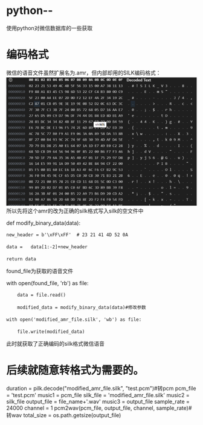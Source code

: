 # python--
使用python对微信数据库的一些获取
# 编码格式
微信的语音文件虽然扩展名为.amr，但内部却用的SILK编码格式：
![alt text](image.png)
所以先将这个amr的改为正确的silk格式写入silk的空文件中  

def modify_binary_data(data):  

    new_header = b'\xFF\xFF'  # 23 21 41 4D 52 0A  

    data =   data[1:-2]+new_header  

    return data  

found_file为获取的语音文件  

 with open(found_file, 'rb') as file:  

        data = file.read()  

        modified_data = modify_binary_data(data)#修改参数  

    with open('modified_amr_file.silk', 'wb') as file:  

        file.write(modified_data)  

此时就获取了正确编码的silk格式微信语音  

# 后续就随意转格式为需要的。
duration = pilk.decode("modified_amr_file.silk", "test.pcm")#转pcm
pcm_file = 'test.pcm'
music1 = pcm_file
silk_file = 'modified_amr_file.silk'
music2 = silk_file
output_file = file_name+'.wav'
music3 = output_file
sample_rate = 24000
channel = 1
pcm2wav(pcm_file, output_file, channel, sample_rate)#转wav
total_size = os.path.getsize(output_file)
